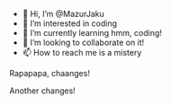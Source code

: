- 👋 Hi, I’m @MazurJaku
- 👀 I’m interested in coding
- 🌱 I’m currently learning hmm, coding!
- 💞️ I’m looking to collaborate on it!
- 📫 How to reach me is a mistery

Rapapapa, chaanges!


Another changes!
